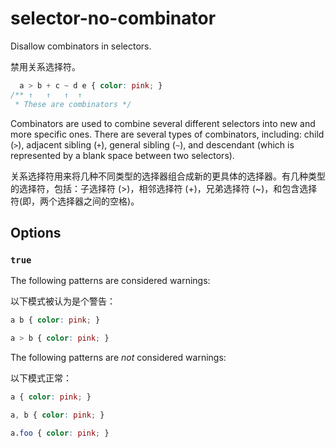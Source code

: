 # selector-no-combinator

Disallow combinators in selectors.

禁用关系选择符。

```css
  a > b + c ~ d e { color: pink; }
/** ↑   ↑   ↑  ↑
 * These are combinators */
```

Combinators are used to combine several different selectors into new and more specific ones. There are several types of combinators, including: child (`>`), adjacent sibling (`+`), general sibling (`~`), and descendant (which is represented by a blank space between two selectors).

关系选择符用来将几种不同类型的选择器组合成新的更具体的选择器。有几种类型的选择符，包括：子选择符 (>)，相邻选择符 (+)，兄弟选择符 (~)，和包含选择符(即，两个选择器之间的空格)。

## Options

### `true`

The following patterns are considered warnings:

以下模式被认为是个警告：

```css
a b { color: pink; }
```

```css
a > b { color: pink; }
```

The following patterns are *not* considered warnings:

以下模式正常：

```css
a { color: pink; }
```

```css
a, b { color: pink; }
```

```css
a.foo { color: pink; }
```
